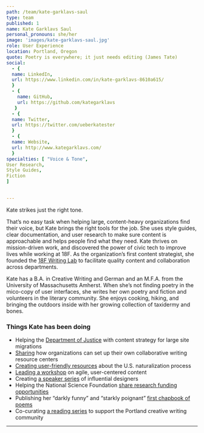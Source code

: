 ```yaml
---
path: /team/kate-garklavs-saul
type: team
published: 1
name: Kate Garklavs Saul
personal_pronouns: she/her
image: 'images/kate-garklavs-saul.jpg'
role: User Experience
location: Portland, Oregon
quote: Poetry is everywhere; it just needs editing (James Tate)
social: 
  - {
  name: LinkedIn,
  url: https://www.linkedin.com/in/kate-garklavs-8610a615/
  }
  - {
    name: GitHub,
    url: https://github.com/kategarklavs
   }
  - {
  name: Twitter,
  url: https://twitter.com/ueberkatester
  }
  - {
  name: Website,
  url: http://www.kategarklavs.com/
  }
specialties: [ "Voice & Tone",
User Research,
Style Guides,
Fiction
]

  
---
```

Kate strikes just the right tone.

That’s no easy task when helping large, content-heavy organizations find their voice, but Kate brings the right tools for the job. She uses style guides, clear documentation, and user research to make sure content is approachable and helps people find what they need. Kate thrives on mission-driven work, and discovered the power of civic tech to improve lives while working at 18F. As the organization’s first content strategist, she founded the [18F Writing Lab](https://handbook.18f.gov/writing-lab/) to facilitate quality content and collaboration across departments.

Kate has a B.A. in Creative Writing and German and an M.F.A. from the University of Massachusetts Amherst. When she’s not finding poetry in the mico-copy of user interfaces, she writes her own poetry and fiction and volunteers in the literary community. She enjoys cooking, hiking, and bringing the outdoors inside with her growing collection of taxidermy and bones.



### Things Kate has been doing
* Helping the [Department of Justice](https://www.justice.gov/) with content strategy for large site migrations
* [Sharing](https://www.youtube.com/watch?v=FQVZJKR2Tk4) how organizations can set up their own collaborative writing resource centers
* [Creating user-friendly resources](https://18f.gsa.gov/2015/09/21/new-citizenship-resources/) about the U.S. naturalization process
* [Leading a workshop](http://2017.nowwhatconference.com/speakers/) on agile, user-centered content
* Creating [a speaker series](https://18f.gsa.gov/2016/03/03/five-questions-for-the-nasa-chief-historian/) of influential designers 
* Helping the National Science Foundation [share research funding opportunities](https://www.kategarklavs.com/nsf-americas-seed-fund/)
* Publishing her “darkly funny” and “starkly poignant” [first chapbook of poems](https://bunkysbooks.com/collections/bottlecap-press/products/diffusely-yours-by-kate-garklavs)
* Co-curating [a reading series](https://submissionpdx.org/about/) to support the Portland creative writing community


-------------------------------
